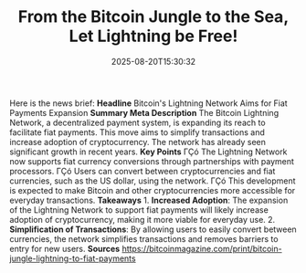 ﻿---
title: "From the Bitcoin Jungle to the Sea, Let Lightning be Free!"
date: "2025-08-20T15:30:32"
category: "Markets"
summary: ""
slug: "from the bitcoin jungle to the sea let lightning be free"
source_urls:
  - "https://bitcoinmagazine.com/print/bitcoin-jungle-lightning-to-fiat-payments"
seo:
  title: "From the Bitcoin Jungle to the Sea, Let Lightning be Free! | Hash n Hedge"
  description: ""
  keywords: ["news", "markets", "brief"]
---
Here is the news brief:  **Headline** Bitcoin's Lightning Network Aims for Fiat Payments Expansion  **Summary Meta Description** The Bitcoin Lightning Network, a decentralized payment system, is expanding its reach to facilitate fiat payments. This move aims to simplify transactions and increase adoption of cryptocurrency. The network has already seen significant growth in recent years.  **Key Points**  ΓÇó The Lightning Network now supports fiat currency conversions through partnerships with payment processors. ΓÇó Users can convert between cryptocurrencies and fiat currencies, such as the US dollar, using the network. ΓÇó This development is expected to make Bitcoin and other cryptocurrencies more accessible for everyday transactions.  **Takeaways**  1. **Increased Adoption**: The expansion of the Lightning Network to support fiat payments will likely increase adoption of cryptocurrency, making it more viable for everyday use. 2. **Simplification of Transactions**: By allowing users to easily convert between currencies, the network simplifies transactions and removes barriers to entry for new users.  **Sources** https://bitcoinmagazine.com/print/bitcoin-jungle-lightning-to-fiat-payments 
